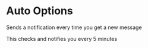 # Auto Options

Sends a notification every time you get a new message

This checks and notifies you every 5 minutes
